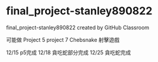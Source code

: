 # final_project-stanley890822
final_project-stanley890822 created by GitHub Classroom

可能做
Project 5
project 7
  Chebsnake
  射擊遊戲

12/15 p5完成
12/18 貪吃蛇部分完成
12/25 貪吃蛇完成


